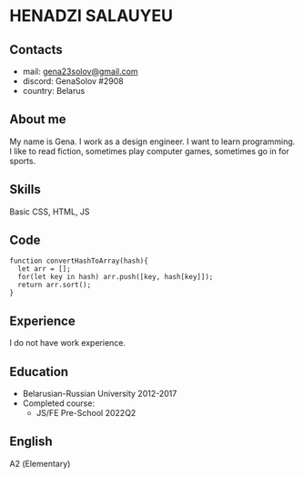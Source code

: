 # HENADZI SALAUYEU

## Contacts

- mail: gena23solov@gmail.com
- discord: GenaSolov #2908
- country: Belarus

## About me

My name is Gena. I work as a design engineer. I want to learn programming. I like to read fiction, sometimes play computer games, sometimes go in for sports.

## Skills

Basic CSS, HTML, JS

## Code

```
function convertHashToArray(hash){
  let arr = [];
  for(let key in hash) arr.push([key, hash[key]]);
  return arr.sort();
}

```

## Experience

I do not have work experience.

## Education

- Belarusian-Russian University 2012-2017
- Completed course:
  - JS/FE Pre-School 2022Q2

## English

А2 (Elementary)
